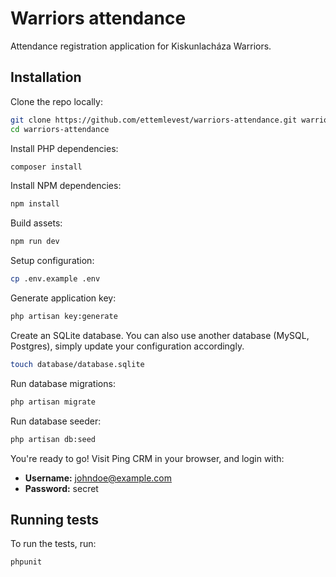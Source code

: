 # Warriors attendance

Attendance registration application for Kiskunlacháza Warriors.

## Installation

Clone the repo locally:

```sh
git clone https://github.com/ettemlevest/warriors-attendance.git warriors-attendance
cd warriors-attendance
```

Install PHP dependencies:

```sh
composer install
```

Install NPM dependencies:

```sh
npm install
```

Build assets:

```sh
npm run dev
```

Setup configuration:

```sh
cp .env.example .env
```

Generate application key:

```sh
php artisan key:generate
```

Create an SQLite database. You can also use another database (MySQL, Postgres), simply update your configuration accordingly.

```sh
touch database/database.sqlite
```

Run database migrations:

```sh
php artisan migrate
```

Run database seeder:

```sh
php artisan db:seed
```

You're ready to go! Visit Ping CRM in your browser, and login with:

- **Username:** johndoe@example.com
- **Password:** secret

## Running tests

To run the tests, run:

```sh
phpunit
```
